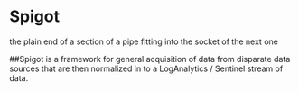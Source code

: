 # Spigot
the plain end of a section of a pipe fitting into the socket of the next one

##Spigot is a framework for general acquisition of data from disparate data sources that are then normalized in to a LogAnalytics / Sentinel stream of data.
